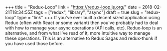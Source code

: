 +++
title = "Redux-Loop"
link = "https://redux-loop.js.org/"
date = 2018-02-21T18:34:55Z
tags = ["redux", "library", "async"]
draft = true
slug = "redux-loop"
type = "link"
+++
If you've ever built a decent sized application using Redux (often with React or some variant) then you've probably had to deal with how to manage your async operations (API calls, etc). Redux-loop is an alternative, and from what I've read of it, more intuitive way to manage these operations. This is an alternative to Redux Sagas and redux-thunk if you have used those before.
